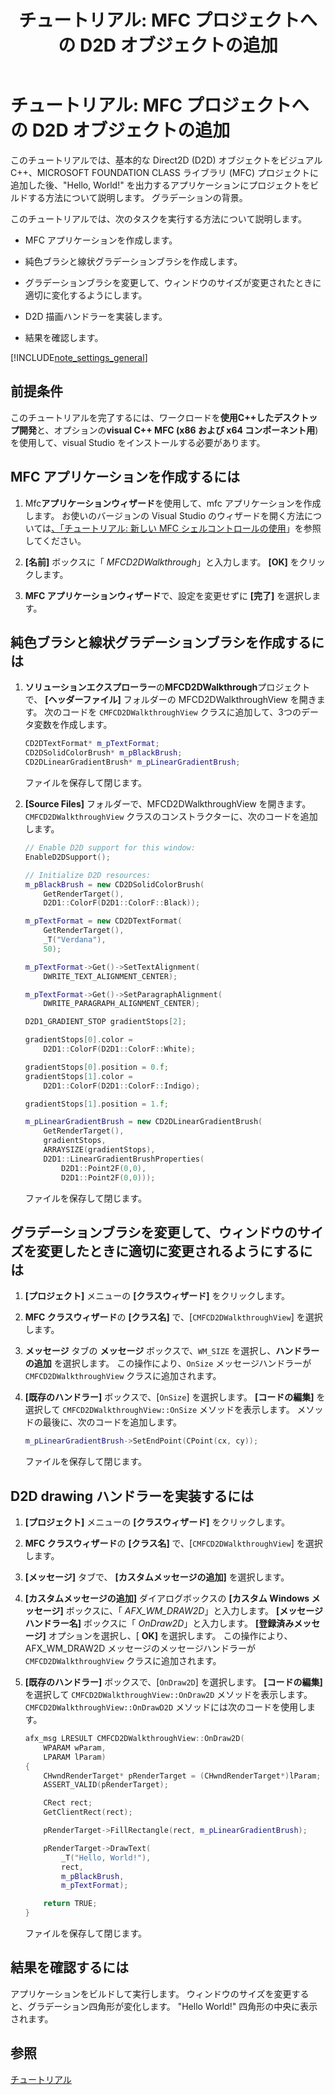 ﻿---
title: 'チュートリアル: MFC プロジェクトへの D2D オブジェクトの追加'
ms.date: 04/25/2019
helpviewer_keywords:
- MFC, D2D
- D2D [MFC]
ms.assetid: dda36c33-c231-4da6-a62f-72d69a12b6dd
ms.openlocfilehash: 5e1c75e32899ef9697025d662eeec4a6a2482f2b
ms.sourcegitcommit: 069e3833bd821e7d64f5c98d0ea41fc0c5d22e53
ms.translationtype: MT
ms.contentlocale: ja-JP
ms.lasthandoff: 11/21/2019
ms.locfileid: "74304302"
---
# <a name="walkthrough-adding-a-d2d-object-to-an-mfc-project"></a>チュートリアル: MFC プロジェクトへの D2D オブジェクトの追加

このチュートリアルでは、基本的な Direct2D (D2D) オブジェクトをビジュアルC++、MICROSOFT FOUNDATION CLASS ライブラリ (MFC) プロジェクトに追加した後、"Hello, World!" を出力するアプリケーションにプロジェクトをビルドする方法について説明します。 グラデーションの背景。

このチュートリアルでは、次のタスクを実行する方法について説明します。

- MFC アプリケーションを作成します。

- 純色ブラシと線状グラデーションブラシを作成します。

- グラデーションブラシを変更して、ウィンドウのサイズが変更されたときに適切に変化するようにします。

- D2D 描画ハンドラーを実装します。

- 結果を確認します。

[!INCLUDE[note_settings_general](../mfc/includes/note_settings_general_md.md)]

## <a name="prerequisites"></a>前提条件

このチュートリアルを完了するには、ワークロードを**使用C++したデスクトップ開発**と、オプションの**visual C++ MFC (x86 および x64 コンポーネント用**) を使用して、visual Studio をインストールする必要があります。

## <a name="to-create-an-mfc-application"></a>MFC アプリケーションを作成するには

1. Mfc**アプリケーションウィザード**を使用して、mfc アプリケーションを作成します。 お使いのバージョンの Visual Studio のウィザードを開く方法については[、「チュートリアル: 新しい MFC シェルコントロールの使用](walkthrough-using-the-new-mfc-shell-controls.md)」を参照してください。

1. **[名前]** ボックスに「 *MFCD2DWalkthrough*」と入力します。 **[OK]** をクリックします。

1. **MFC アプリケーションウィザード**で、設定を変更せずに **[完了]** を選択します。

## <a name="to-create-a-solid-color-brush-and-a-linear-gradient-brush"></a>純色ブラシと線状グラデーションブラシを作成するには

1. **ソリューションエクスプローラー**の**MFCD2DWalkthrough**プロジェクトで、 **[ヘッダーファイル]** フォルダーの MFCD2DWalkthroughView を開きます。 次のコードを `CMFCD2DWalkthroughView` クラスに追加して、3つのデータ変数を作成します。

   ```cpp
   CD2DTextFormat* m_pTextFormat;
   CD2DSolidColorBrush* m_pBlackBrush;
   CD2DLinearGradientBrush* m_pLinearGradientBrush;
   ```

   ファイルを保存して閉じます。

1. **[Source Files]** フォルダーで、MFCD2DWalkthroughView を開きます。 `CMFCD2DWalkthroughView` クラスのコンストラクターに、次のコードを追加します。

   ```cpp
   // Enable D2D support for this window:
   EnableD2DSupport();

   // Initialize D2D resources:
   m_pBlackBrush = new CD2DSolidColorBrush(
       GetRenderTarget(),
       D2D1::ColorF(D2D1::ColorF::Black));

   m_pTextFormat = new CD2DTextFormat(
       GetRenderTarget(),
       _T("Verdana"),
       50);

   m_pTextFormat->Get()->SetTextAlignment(
       DWRITE_TEXT_ALIGNMENT_CENTER);

   m_pTextFormat->Get()->SetParagraphAlignment(
       DWRITE_PARAGRAPH_ALIGNMENT_CENTER);

   D2D1_GRADIENT_STOP gradientStops[2];

   gradientStops[0].color =
       D2D1::ColorF(D2D1::ColorF::White);

   gradientStops[0].position = 0.f;
   gradientStops[1].color =
       D2D1::ColorF(D2D1::ColorF::Indigo);

   gradientStops[1].position = 1.f;

   m_pLinearGradientBrush = new CD2DLinearGradientBrush(
       GetRenderTarget(),
       gradientStops,
       ARRAYSIZE(gradientStops),
       D2D1::LinearGradientBrushProperties(
           D2D1::Point2F(0,0),
           D2D1::Point2F(0,0)));
   ```

   ファイルを保存して閉じます。

## <a name="to-modify-the-gradient-brush-so-that-it-will-change-appropriately-when-the-window-is-resized"></a>グラデーションブラシを変更して、ウィンドウのサイズを変更したときに適切に変更されるようにするには

1. **[プロジェクト]** メニューの **[クラスウィザード]** をクリックします。

1. **MFC クラスウィザード**の **[クラス名]** で、[`CMFCD2DWalkthroughView`] を選択します。

1. **メッセージ** タブの **メッセージ** ボックスで、`WM_SIZE` を選択し、**ハンドラーの追加** を選択します。 この操作により、`OnSize` メッセージハンドラーが `CMFCD2DWalkthroughView` クラスに追加されます。

1. **[既存のハンドラー]** ボックスで、[`OnSize`] を選択します。 **[コードの編集]** を選択して `CMFCD2DWalkthroughView::OnSize` メソッドを表示します。 メソッドの最後に、次のコードを追加します。

   ```cpp
   m_pLinearGradientBrush->SetEndPoint(CPoint(cx, cy));
   ```

   ファイルを保存して閉じます。

## <a name="to-implement-a-d2d-drawing-handler"></a>D2D drawing ハンドラーを実装するには

1. **[プロジェクト]** メニューの **[クラスウィザード]** をクリックします。

1. **MFC クラスウィザード**の **[クラス名]** で、[`CMFCD2DWalkthroughView`] を選択します。

1. **[メッセージ]** タブで、 **[カスタムメッセージの追加]** を選択します。

1. **[カスタムメッセージの追加]** ダイアログボックスの **[カスタム Windows メッセージ]** ボックスに、「 *AFX_WM_DRAW2D*」と入力します。 **[メッセージハンドラー名]** ボックスに「 *OnDraw2D*」と入力します。 **[登録済みメッセージ]** オプションを選択し、[ **OK]** を選択します。 この操作により、AFX_WM_DRAW2D メッセージのメッセージハンドラーが `CMFCD2DWalkthroughView` クラスに追加されます。

1. **[既存のハンドラー]** ボックスで、[`OnDraw2D`] を選択します。 **[コードの編集]** を選択して `CMFCD2DWalkthroughView::OnDraw2D` メソッドを表示します。 `CMFCD2DWalkthroughView::OnDrawD2D` メソッドには次のコードを使用します。

   ```cpp
   afx_msg LRESULT CMFCD2DWalkthroughView::OnDraw2D(
       WPARAM wParam,
       LPARAM lParam)
   {
       CHwndRenderTarget* pRenderTarget = (CHwndRenderTarget*)lParam;
       ASSERT_VALID(pRenderTarget);

       CRect rect;
       GetClientRect(rect);

       pRenderTarget->FillRectangle(rect, m_pLinearGradientBrush);

       pRenderTarget->DrawText(
           _T("Hello, World!"),
           rect,
           m_pBlackBrush,
           m_pTextFormat);

       return TRUE;
   }
   ```

   ファイルを保存して閉じます。

## <a name="to-verify-the-results"></a>結果を確認するには

アプリケーションをビルドして実行します。 ウィンドウのサイズを変更すると、グラデーション四角形が変化します。 "Hello World!" 四角形の中央に表示されます。

## <a name="see-also"></a>参照

[チュートリアル](../mfc/walkthroughs-mfc.md)
